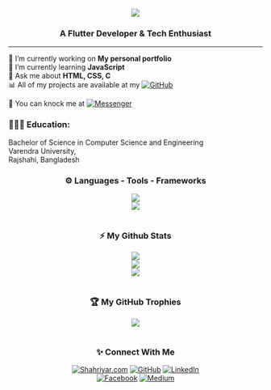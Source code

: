 <h1 align="center">
    <img src="https://readme-typing-svg.herokuapp.com/?font=Righteous&size=38&center=true&vCenter=true&width=500&height=70&duration=4000&lines=Hello+World!+👋;+I'm+Shahriyar+!;" />
</h1>
<h3 align="center">A Flutter Developer & Tech Enthusiast</h3>
<hr>

🔭 I’m currently working on **My personal portfolio** <br>
🌱 I’m currently learning **JavaScript** <br>
💬 Ask me about **HTML, CSS, C** <br>
📊 All of my projects are available at my [![GitHub](https://img.shields.io/badge/Github-%231877F2.svg?logo=Github&logoColor=black)](https://github.com/me-Shahriyar)

👋 You can knock me at [![Messenger](https://img.shields.io/badge/Messenger-%231877F2.svg?logo=Messenger&logoColor=#F45E6F)](https://m.me/me.Shahriyar)

### 👨🏻‍🎓 Education:
 Bachelor of Science in Computer Science and Engineering <br>
 Varendra University, <br>
 Rajshahi, Bangladesh



<div align="center">
<h3>⚙ Languages - Tools - Frameworks</h3>
<div align="center">
    <img src="https://skillicons.dev/icons?i=c,cpp,html,css,bootstrap,vscode" /> <br>
    <img src="https://skillicons.dev/icons?i=github,git,mysql"/>
</div>
<br>
<h3 align="center">⚡ My Github Stats</h3>

![](https://github-readme-stats.vercel.app/api/top-langs/?username=me-Shahriyar&theme=radical&hide_border=false&include_all_commits=false&count_private=false&layout=compact) <br>
![](https://github-readme-stats.vercel.app/api?username=me-Shahriyar&theme=radical&hide_border=false&include_all_commits=false&count_private=false) <br>
![](https://github-readme-streak-stats.herokuapp.com/?user=me-Shahriyar&theme=radical&hide_border=false) 
<br> <br>
<h3 align="center">🏆 My GitHub Trophies</h3>

![](https://github-profile-trophy.vercel.app/?username=me-Shahriyar&theme=radical&no-frame=false&no-bg=false&margin-w=4)
<br> <br>
<h3 align="center">✨ Connect With Me</h3>

[![Shahriyar.com](https://img.shields.io/badge/Shahriyar.com-%231877F2.svg?logo=Portfolio&logoColor=white)](https://me-shahriyar.github.io/shahriyar.com/) [![GitHub](https://img.shields.io/badge/Github-%231877F2.svg?logo=Github&logoColor=black)](https://github.com/me-Shahriyar) [![LinkedIn](https://img.shields.io/badge/LinkedIn-%230077B5.svg?logo=linkedin&logoColor=white)](https://linkedin.com/in/me-shahriyar) <br>
 [![Facebook](https://img.shields.io/badge/Facebook-%231877F2.svg?logo=Facebook&logoColor=white)](https://facebook.com/me.Shahriyar)  [![Medium](https://img.shields.io/badge/Medium-12100E?logo=medium&logoColor=white)](https://medium.com/@me.Shahriyar)
</p>
</div>
